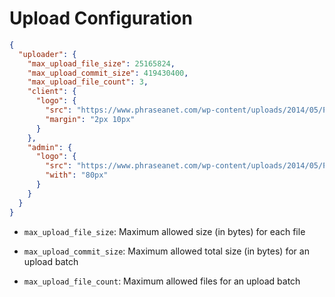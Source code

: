 # Upload Configuration

```json
{
  "uploader": {
    "max_upload_file_size": 25165824,
    "max_upload_commit_size": 419430400,
    "max_upload_file_count": 3,
    "client": {
      "logo": {
        "src": "https://www.phraseanet.com/wp-content/uploads/2014/05/PICTO_PHRASEANET.png",
        "margin": "2px 10px"
      }
    },
    "admin": {
      "logo": {
        "src": "https://www.phraseanet.com/wp-content/uploads/2014/05/PICTO_PHRASEANET.png",
        "with": "80px"
      }
    }
  }
}
```

- `max_upload_file_size`: Maximum allowed size (in bytes) for each file

- `max_upload_commit_size`: Maximum allowed total size (in bytes) for an upload batch

- `max_upload_file_count`: Maximum allowed files for an upload batch
